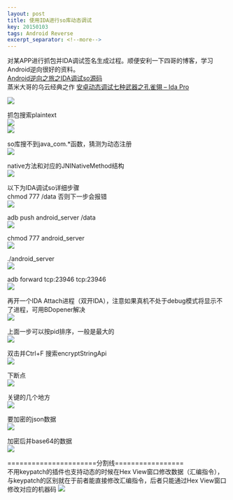 ```yaml
---
layout: post
title: 使用IDA进行so库动态调试
key: 20150103
tags: Android Reverse
excerpt_separator: <!--more-->
---
```

对某APP进行抓包并IDA调试签名生成过程。顺便安利一下四哥的博客，学习Android逆向很好的资料。  
[Android逆向之旅之IDA调试so源码](https://blog.csdn.net/jiangwei0910410003/article/details/51500328)  
蒸米大哥的乌云经典之作 [安卓动态调试七种武器之孔雀翎 – Ida Pro](http://drops.xmd5.com/static/drops/tips-6840.html)
<!--more-->
![](https://raw.githubusercontent.com/la0s/la0s.github.io/master/screenshots/1.png)

抓包搜索plaintext  
![](https://raw.githubusercontent.com/la0s/la0s.github.io/master/screenshots/20180423.2.png)  
![](https://raw.githubusercontent.com/la0s/la0s.github.io/master/screenshots/20180423.3.png)

so库搜不到java_com.*函数，猜测为动态注册  
![](https://raw.githubusercontent.com/la0s/la0s.github.io/master/screenshots/20180423.4.png)  

native方法和对应的JNINativeMethod结构  
![](https://raw.githubusercontent.com/la0s/la0s.github.io/master/screenshots/20180423.5.png)

以下为IDA调试so详细步骤  
chmod 777 /data 否则下一步会报错  
![](https://raw.githubusercontent.com/la0s/la0s.github.io/master/screenshots/%E5%9B%BE%E7%89%871.png)

adb push  android_server  /data  
![](https://raw.githubusercontent.com/la0s/la0s.github.io/master/screenshots/7.png)

chmod 777 android_server  
![](https://raw.githubusercontent.com/la0s/la0s.github.io/master/screenshots/8.png)

./android_server  
![](https://raw.githubusercontent.com/la0s/la0s.github.io/master/screenshots/9.png)

adb forward tcp:23946 tcp:23946  
![](https://raw.githubusercontent.com/la0s/la0s.github.io/master/screenshots/10.png)

再开一个IDA Attach进程（双开IDA），注意如果真机不处于debug模式将显示不了进程，可用BDopener解决  
![](https://raw.githubusercontent.com/la0s/la0s.github.io/master/screenshots/11.png)

上面一步可以按pid排序，一般是最大的  
![](https://raw.githubusercontent.com/la0s/la0s.github.io/master/screenshots/12.png)

双击并Ctrl+F 搜索encryptStringApi  
![](https://raw.githubusercontent.com/la0s/la0s.github.io/master/screenshots/13.png)

下断点  
![](https://raw.githubusercontent.com/la0s/la0s.github.io/master/screenshots/14.png)

关键的几个地方  
![](https://raw.githubusercontent.com/la0s/la0s.github.io/master/screenshots/20180423.6.png)

要加密的json数据  
![](https://raw.githubusercontent.com/la0s/la0s.github.io/master/screenshots/16.png)

加密后并base64的数据  
![](https://raw.githubusercontent.com/la0s/la0s.github.io/master/screenshots/17.png)


======================分割线=================  
不用keypatch的插件也支持动态的时候在Hex View窗口修改数据（汇编指令），与keypatch的区别就在于前者能直接修改汇编指令，后者只能通过Hex View窗口修改对应的机器码
![](https://raw.githubusercontent.com/la0s/la0s.github.io/master/screenshots/18.png)

